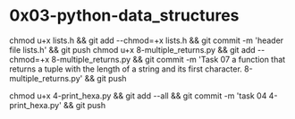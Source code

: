# 0x03-python-data_structures

chmod u+x lists.h && git add --chmod=+x lists.h && git commit -m 'header file lists.h' && git push
chmod u+x 8-multiple_returns.py && git add --chmod=+x 8-multiple_returns.py && git commit -m 'Task 07 a function that returns a tuple with the length of a string and its first character. 8-multiple_returns.py' && git push

chmod u+x 4-print_hexa.py && git add --all && git commit -m 'task 04 4-print_hexa.py' && git push
